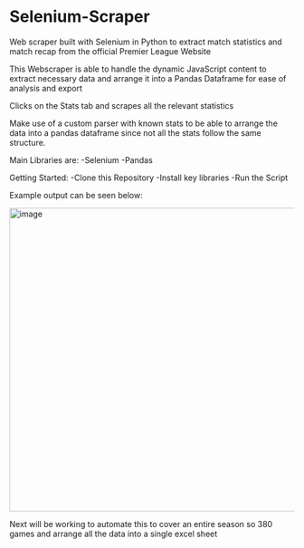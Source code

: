 # Selenium-Scraper
Web scraper built with Selenium in Python to extract match statistics and match recap from the official Premier League Website

This Webscraper is able to handle the dynamic JavaScript content to extract necessary data and arrange it into a Pandas Dataframe for ease of analysis and export

Clicks on the Stats tab and scrapes all the relevant statistics

Make use of a custom parser with known stats to be able to arrange the data into a pandas dataframe since not all the stats follow the same structure.

Main Libraries are:
-Selenium
-Pandas

Getting Started:
-Clone this Repository
-Install key libraries
-Run the Script

Example output can be seen below:

<img width="868" height="536" alt="image" src="https://github.com/user-attachments/assets/c07b7b68-5f3a-4927-b5f3-ec3bb47910b9" />

Next will be working to automate this to cover an entire season so 380 games and arrange all the data into a single excel sheet

